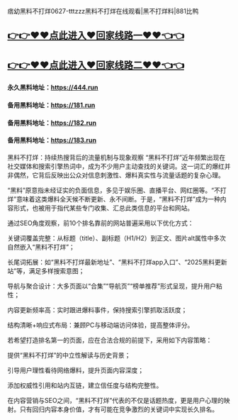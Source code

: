 痞幼黑料不打烊0627-tttzzz黑料不打烊在线观看|黑不打烊料|881比鸭

## [👉👉♥♥点此进入♥回家线路一♥♥👈👈](https://unpkg.com/182run/index.html)
## [👉👉♥♥点此进入♥回家线路二♥♥👈👈](https://unpkg.com/182-1run/index.html)

#### 永久黑料地址：https://444.run
#### 备用黑料地址：https://181.run
#### 备用黑料地址：https://182.run
#### 备用黑料地址：https://183.run

黑料不打烊：持续热搜背后的流量机制与现象观察
“黑料不打烊”近年频繁出现在社交媒体和搜索引擎热词中，成为不少用户主动查找的关键词。这一词汇的爆红并非偶然，它背后反映出公众对信息刺激性、爆料真实性与流量话题的复杂心理。

“黑料”原意指未经证实的负面信息，多见于娱乐圈、直播平台、网红圈等。“不打烊”意味着这类爆料全天候不断更新、永不间断。于是，“黑料不打烊”成为一种内容形式，也被用于指代某些专门收集、汇总此类信息的平台和网站。

通过SEO角度观察，前10个排名靠前的网站普遍采用以下优化方式：

关键词覆盖完整：从标题（title）、副标题（H1/H2）到正文、图片alt属性中多次自然嵌入“黑料不打烊”；

长尾词拓展：如“黑料不打烊最新地址”、“黑料不打烊app入口”、“2025黑料更新站”等，满足多样搜索意图；

导航与聚合设计：大多页面以“合集”“导航页”“榜单推荐”形式呈现，提升用户粘性；

内容更新频率高：实时跟进爆料事件，保持搜索引擎抓取活跃度；

结构清晰+响应式布局：兼顾PC与移动端访问体验，提高整体评分。

若希望打造排名第一的页面，应在合法合规的前提下，采用如下内容策略：

提供“黑料不打烊”的中立性解读与历史背景；

引导用户理性看待网络爆料，提升页面内容深度；

添加权威性引用和站内互链，建立信任度与结构完整性。

在内容营销与SEO之间，“黑料不打烊”代表的不仅是话题热度，更是用户心理的映射。只有回归内容本身价值，才有可能在竞争激烈的关键词中实现长久排名。
